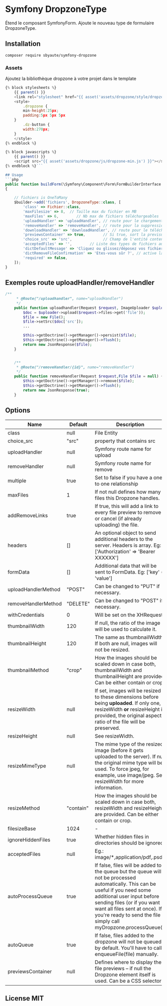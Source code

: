 # Symfony DropzoneType

Étend le composant SymfonyForm. Ajoute le nouveau type de formulaire DropzoneType.
## Installation

`composer require sbyaute/symfony-dropzone`


### Assets
Ajoutez la bibliothèque dropzone à votre projet dans le template
```js
{% block stylesheets %}
    {{ parent() }}
    <link rel="stylesheet" href="{{ asset('assets/dropzone/style/dropzone.css') }}">
    <style>
        .dropzone {
        min-height:25px;
        padding:5px 5px 5px
    }
        .dz-button {
        width:270px;
    }
    </style>
{% endblock %}

{% block javascripts %}
    {{ parent() }}
    <script src="{{ asset('assets/dropzone/js/dropzone-min.js') }}"></script>
{% endblock %}```

## Usage
```php
public function buildForm(\Symfony\Component\Form\FormBuilderInterface $builder, array $options)
{ 

    // fichiers is OneToMany
    $builder->add('fichiers', DropzoneType::class, [
        'class' => Fichier::class,
        'maxFilesize' => 8,  // Taille max du fichier en MB
        'maxFiles' => 6,        // Nb max de fichiers téléchargeables
        'uploadHandler' => 'uploadHandler', // route pour le chargement
        'removeHandler' => 'removeHandler', // route pour la suppression
        'downloadHandler' => 'downloadHandler', // route pour le téléchargement
        'previewsContainer' => true,        // Si true, sort la previsu de la dropzone (pas d'image)
        'choice_src' => 'src',              // Champ de l'entité contenant le nom du fichier sur le serveur
        'acceptedFiles' => '',        // Liste des types de fichiers autorisés ('.zip, .doc, .xls')
        'dictDefaultMessage' => 'Cliquez ou glissez/déposez vos fichiers ici ...',
        'dictRemoveFileConfirmation' => 'Etes-vous sûr ?', // active la confirmation de suppression
        'required' => false,
    ]);
}
```



## Exemples route uploadHandler/removeHandler 

```php
/**
     * @Route("/uploadhandler", name="uploadHandler")
     */
    public function uploadhandler(Request $request, ImageUploader $uploader) { 
        $doc = $uploader->upload($request->files->get('file'));  
        $file = new File(); 
        $file->setSrc($doc['src']);
        ...

        $this->getDoctrine()->getManager()->persist($file);
        $this->getDoctrine()->getManager()->flush();
        return new JsonResponse($file);
    }


    /**
     * @Route("/removeHandler/{id}", name="removeHandler")
     */
    public function removeHandler(Request $request,File $file = null) {
        $this->getDoctrine()->getManager()->remove($file);
        $this->getDoctrine()->getManager()->flush();
        return new JsonResponse(true);
    }

```




## Options

Name | Default | Description  |
--- | --- | --- |
class | null | File Entity
choice_src | "src" | property that contains src
uploadHandler | null | Symfony route name for upload | 
removeHandler | null | Symfony route name for remove | 
multiple | true | Set to false if you have a one to one relationship | 
maxFiles  |  1 | If not null defines how many files this Dropzone handles.   | 
addRemoveLinks  |  true | If true, this will add a link to every file preview to remove or cancel (if already uploading) the file. | 
headers  |  [] | An optional object to send additional headers to the server. Headers is array. Eg:   ['Authorization' => 'Bearer XXXXXX']  |
formData | [] |Additional data that will be sent to FormData. Eg:   ['key' => 'value']  |
uploadHandlerMethod | "POST" | Can be changed to "PUT" if necessary. |
removeHandlerMethod | "DELETE" | Can be changed to "POST" if necessary. |
withCredentials | 0 | Will be set on the XHRequest. | 
thumbnailWidth | 120 | If null, the ratio of the image will be used to calculate it. | 
thumbnailHeight | 120 | The same as thumbnailWidth. If both are null, images will not be resized. | 
thumbnailMethod | "crop" | How the images should be scaled down in case both, thumbnailWidth and thumbnailHeight are provided. Can be either contain or crop. | 
resizeWidth | null  | If set, images will be resized to these dimensions before being **uploaded**. If only one, resizeWidth **or** resizeHeight is provided, the original aspect ratio of the file will be preserved.  | 
resizeHeight | null  |  See resizeWidth.  | 
resizeMimeType | null  |  The mime type of the resized image (before it gets uploaded to the server). If null the original mime type will be used. To force jpeg, for example, use image/jpeg. See resizeWidth for more information.  | 
resizeMethod |  "contain" |  How the images should be scaled down in case both, resizeWidth and resizeHeight are provided. Can be either contain or crop. | 
filesizeBase  |  1024 |  -  |
ignoreHiddenFiles  |  true |  Whether hidden files in directories should be ignored. | 
acceptedFiles  |  null |  Eg.: image/*,application/pdf,.psd | 
autoProcessQueue  |  true |  If false, files will be added to the queue but the queue will not be processed automatically. This can be useful if you need some additional user input before sending files (or if you want want all files sent at once). If you're ready to send the file simply call myDropzone.processQueue(). | 
autoQueue  |  true |  If false, files added to the dropzone will not be queued by default. You'll have to call enqueueFile(file) manually. |
previewsContainer  |  null | Defines where to display the file previews – if null the Dropzone element itself is used. Can be a CSS selector. | 
 

## License MIT
